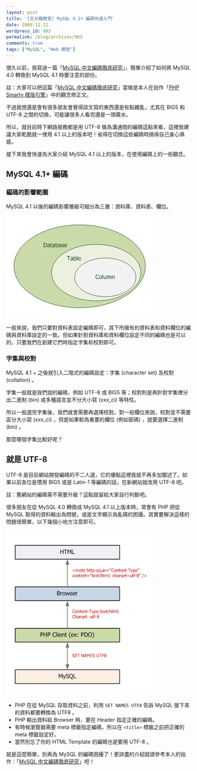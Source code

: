 ```yaml
---
layout: post
title: '[五分鐘教室] MySQL 4.1+ 編碼快速入門'
date: 2009-12-12
wordpress_id: 903
permalink: /blog/archives/903
comments: true
tags: ["MySQL", "Web 開發"]
---
```


很久以前，我寫過一篇「[MySQL 中文編碼徹底研究](http://www.jaceju.net/blog/archives/116)」，簡單介紹了如何將 MySQL 4.0 轉換到 MySQL 4.1 時要注意的部份。

註：大家可以把這篇「[MySQL 中文編碼徹底研究](http://www.jaceju.net/blog/archives/116)」當做是本人在拙作「[PHP Smarty 樣版引擎](http://www.flag.com.tw/book/5105.asp?bokno=F5471)」中的觀念修正文。

不過我想還是會有很多朋友會覺得該文寫的東西還是有點雜亂，尤其在 BIG5 和 UTF-8 之間的切換，可能讓很多人看完還是一頭霧水。

所以，就目前時下網路服務都是用 UTF-8 做為溝通間的編碼這點來看，這裡我建議大家乾脆就一律用 4.1 以上的版本吧！省得在切換這些編碼時搞得自己身心俱疲。

接下來我會快速為大家介紹 MySQL 4.1 以上的版本，在使用編碼上的一些觀念。

<!--more-->

## MySQL 4.1+ 編碼

### 編碼的影響範圍

MySQL 4.1 以後的編碼影響層級可細分為三層：資料庫、資料表、欄位。

![編碼影響範圍](/resources/mysql_charset/01.png)

一般來說，我們只要對資料表設定編碼即可，其下所擁有的資料表和資料欄位的編碼與資料庫設定的一致。但如果針對資料庫和資料欄位設定不同的編碼也是可以的，只要我們在創建它們時指定字集和校對即可。

### 字集與校對

MySQL 4.1 + 之後就引入二階式的編碼設定：字集 (character set) 及校對 (collation) 。

字集一般就是我們說的編碼，例如 UTF-8 或 BIG5 等；校對則是再針對字集裡分出二進制 (bin) 或多種語言並不分大小寫 (xxx_ci) 等特性。

所以一般選完字集後，我們就會需要再選擇校對。對一般欄位來說，校對並不需要區分大小寫 (xxx_ci) ，但是如果較為重要的欄位 (例如密碼) ，就要選擇二進制 (bin) 。

那麼哪個字集比較好呢？

##  就是 UTF-8

UTF-8 是目前網站開發編碼的不二人選，它的優點這裡我就不再多加闡述了。如果以前各位是慣用 BIG5 或是 Latin-1 等編碼的話，在新網站就改用 UTF-8 吧。

註：舊網站的編碼需不需要升級？這點就留給大家自行判斷吧。

很多朋友在從 MySQL 4.0 轉換成 MySQL 4.1 以上版本時，常會有 PHP 把從 MySQL 取得的資料輸出為問號，或是文字顯示為亂碼的困擾。其實要解決這樣的問題很簡單，以下幾個小地方注意即可。

![輸出至瀏覽器的編碼操作](/resources/mysql_charset/02.png)

* PHP 在從 MySQL 存取資料之前，利用 `SET NAMES UTF8` 告訴 MySQL 接下來的資料都要轉換為 UTF8 。
* PHP 輸出資料給 Browser 時，要在 Header 指定正確的編碼。
* 有時候瀏覽器需要 meta 標籤指定編碼，所以在 `<title>` 標籤之前把正確的 meta 標籤設定好。
* 當然別忘了你的 HTML Template 的編碼也是要用 UTF-8 。

就是這麼簡單，別再為 MySQL 的編碼困擾了！更詳盡的介紹就請參考本人的拙作：「[MySQL 中文編碼徹底研究](http://www.jaceju.net/blog/archives/116)」吧！
